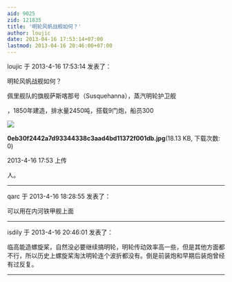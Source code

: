 ```yaml
---
aid: 9025
zid: 121835
title: '明轮风帆战舰如何？'
author: loujic
date: 2013-04-16 17:53:14+07:00
lastmod: 2013-04-16 20:46:00+07:00
---
```


loujic 于 2013-4-16 17:53:14 发表了：

明轮风帆战舰如何？



佩里舰队的旗舰萨斯喀那号（Susquehanna），蒸汽明轮护卫舰



，1850年建造，排水量2450吨，搭载9门炮，船员300



![](https://cdn.jsdelivr.net/gh/lzjluzijie/beichao@main/img/175304t8xnbxcbosbbffbc.jpg)



**0eb30f2442a7d93344338c3aad4bd11372f001db.jpg**(18.13 KB, 下载次数: 0)



2013-4-16 17:53 上传



人。

---------

qarc 于 2013-4-16 18:28:55 发表了：

可以用在内河铁甲舰上面

---------

isdily 于 2013-4-16 20:46:01 发表了：

临高能造螺旋桨，自然没必要继续搞明轮，明轮传动效率高一些，但是其他方面都不行，所以历史上螺旋桨淘汰明轮连个波折都没有。倒是前装炮和早期后装炮曾经有过反复。

---------

